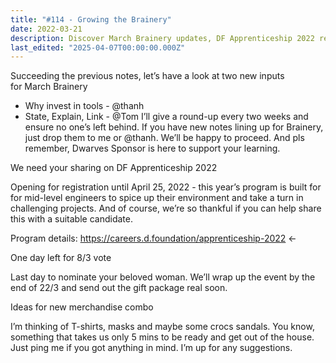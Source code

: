 ```yaml
---
title: "#114 - Growing the Brainery"
date: 2022-03-21
description: Discover March Brainery updates, DF Apprenticeship 2022 registration, Women’s Day voting, and new merchandise ideas to support learning and community engagement.
last_edited: "2025-04-07T00:00:00.000Z"
---
```


Succeeding the previous notes, let’s have a look at two new inputs for March Brainery

- Why invest in tools - @thanh
- State, Explain, Link - @Tom
  I’ll give a round-up every two weeks and ensure no one’s left behind. If you have new notes lining up for Brainery, just drop them to me or @thanh. We’ll be happy to proceed. And pls remember, Dwarves Sponsor is here to support your learning.

We need your sharing on DF Apprenticeship 2022

Opening for registration until April 25, 2022 - this year’s program is built for for mid-level engineers to spice up their environment and take a turn in challenging projects. And of course, we’re so thankful if you can help share this with a suitable candidate.

Program details: <https://careers.d.foundation/apprenticeship-2022> ←

One day left for 8/3 vote

Last day to nominate your beloved woman. We’ll wrap up the event by the end of 22/3 and send out the gift package real soon.

Ideas for new merchandise combo

I’m thinking of T-shirts, masks and maybe some crocs sandals. You know, something that takes us only 5 mins to be ready and get out of the house. Just ping me if you got anything in mind. I’m up for any suggestions.
